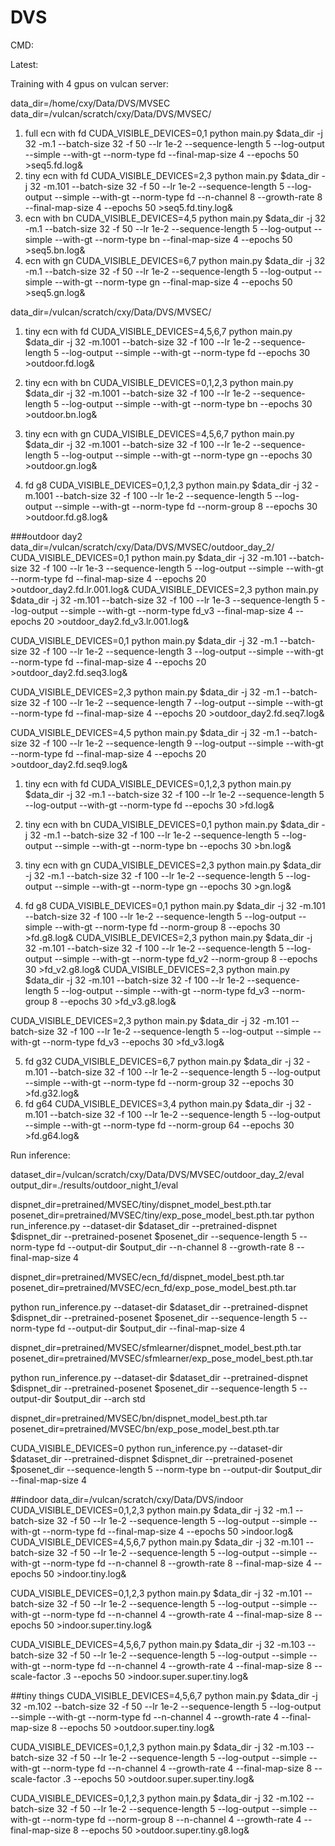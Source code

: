 # DVS

CMD:

Latest:

Training with 4 gpus on vulcan server:

data_dir=/home/cxy/Data/DVS/MVSEC
data_dir=/vulcan/scratch/cxy/Data/DVS/MVSEC/

1. full ecn with fd
CUDA_VISIBLE_DEVICES=0,1 python main.py $data_dir -j 32 -m.1 --batch-size 32 -f 50 --lr 1e-2  --sequence-length 5 --log-output --simple  --with-gt  --norm-type fd --final-map-size 4 --epochs 50 >seq5.fd.log&
2. tiny ecn with fd
CUDA_VISIBLE_DEVICES=2,3 python main.py $data_dir -j 32 -m.101 --batch-size 32 -f 50 --lr 1e-2  --sequence-length 5 --log-output --simple  --with-gt  --norm-type fd --n-channel 8 --growth-rate 8 --final-map-size 4 --epochs 50 >seq5.fd.tiny.log&
3. ecn with bn
CUDA_VISIBLE_DEVICES=4,5 python main.py $data_dir -j 32 -m.1 --batch-size 32 -f 50 --lr 1e-2  --sequence-length 5 --log-output --simple  --with-gt  --norm-type bn --final-map-size 4 --epochs 50 >seq5.bn.log&
4. ecn with gn
CUDA_VISIBLE_DEVICES=6,7 python main.py $data_dir -j 32 -m.1 --batch-size 32 -f 50 --lr 1e-2  --sequence-length 5 --log-output --simple  --with-gt  --norm-type gn --final-map-size 4 --epochs 50 >seq5.gn.log&


data_dir=/vulcan/scratch/cxy/Data/DVS/MVSEC/

1. tiny ecn with fd
CUDA_VISIBLE_DEVICES=4,5,6,7 python main.py $data_dir -j 32 -m.1001 --batch-size 32 -f 100 --lr 1e-2  --sequence-length 5 --log-output --simple  --with-gt  --norm-type fd  --epochs 30 >outdoor.fd.log&
2. tiny ecn with bn
CUDA_VISIBLE_DEVICES=0,1,2,3 python main.py $data_dir -j 32 -m.1001 --batch-size 32 -f 100 --lr 1e-2  --sequence-length 5 --log-output --simple  --with-gt  --norm-type bn --epochs 30 >outdoor.bn.log&
3. tiny ecn with gn
CUDA_VISIBLE_DEVICES=4,5,6,7 python main.py $data_dir -j 32 -m.1001 --batch-size 32 -f 100 --lr 1e-2  --sequence-length 5 --log-output --simple  --with-gt  --norm-type gn --epochs 30 >outdoor.gn.log&

4. fd g8
CUDA_VISIBLE_DEVICES=0,1,2,3 python main.py $data_dir -j 32 -m.1001 --batch-size 32 -f 100 --lr 1e-2  --sequence-length 5 --log-output --simple  --with-gt  --norm-type fd --norm-group 8 --epochs 30 >outdoor.fd.g8.log&


###outdoor day2
data_dir=/vulcan/scratch/cxy/Data/DVS/MVSEC/outdoor_day_2/
CUDA_VISIBLE_DEVICES=0,1 python main.py $data_dir -j 32 -m.101 --batch-size 32 -f 100 --lr 1e-3  --sequence-length 5 --log-output --simple  --with-gt  --norm-type fd --final-map-size 4 --epochs 20 >outdoor_day2.fd.lr.001.log&
CUDA_VISIBLE_DEVICES=2,3 python main.py $data_dir -j 32 -m.101 --batch-size 32 -f 100 --lr 1e-3  --sequence-length 5 --log-output --simple  --with-gt  --norm-type fd_v3 --final-map-size 4 --epochs 20 >outdoor_day2.fd_v3.lr.001.log&




CUDA_VISIBLE_DEVICES=0,1 python main.py $data_dir -j 32 -m.1 --batch-size 32 -f 100 --lr 1e-2  --sequence-length 3 --log-output --simple  --with-gt  --norm-type fd --final-map-size 4 --epochs 20 >outdoor_day2.fd.seq3.log&

CUDA_VISIBLE_DEVICES=2,3 python main.py $data_dir -j 32 -m.1 --batch-size 32 -f 100 --lr 1e-2  --sequence-length 7 --log-output --simple  --with-gt  --norm-type fd --final-map-size 4 --epochs 20 >outdoor_day2.fd.seq7.log&

CUDA_VISIBLE_DEVICES=4,5 python main.py $data_dir -j 32 -m.1 --batch-size 32 -f 100 --lr 1e-2  --sequence-length 9 --log-output --simple  --with-gt  --norm-type fd --final-map-size 4 --epochs 20 >outdoor_day2.fd.seq9.log&



1. tiny ecn with fd
CUDA_VISIBLE_DEVICES=0,1,2,3 python main.py $data_dir -j 32 -m.1 --batch-size 32 -f 100 --lr 1e-2  --sequence-length 5 --log-output  --with-gt --norm-type fd --epochs 30 >fd.log&

2. tiny ecn with bn
CUDA_VISIBLE_DEVICES=0,1 python main.py $data_dir -j 32 -m.1 --batch-size 32 -f 100 --lr 1e-2  --sequence-length 5 --log-output --simple  --with-gt  --norm-type bn --epochs 30 >bn.log&
3. tiny ecn with gn
CUDA_VISIBLE_DEVICES=2,3 python main.py $data_dir -j 32 -m.1 --batch-size 32 -f 100 --lr 1e-2  --sequence-length 5 --log-output --simple  --with-gt  --norm-type gn --epochs 30 >gn.log&

4. fd g8
CUDA_VISIBLE_DEVICES=0,1 python main.py $data_dir -j 32 -m.101 --batch-size 32 -f 100 --lr 1e-2  --sequence-length 5 --log-output --simple  --with-gt  --norm-type fd --norm-group 8 --epochs 30 >fd.g8.log&
CUDA_VISIBLE_DEVICES=2,3 python main.py $data_dir -j 32 -m.101 --batch-size 32 -f 100 --lr 1e-2  --sequence-length 5 --log-output --simple  --with-gt  --norm-type fd_v2 --norm-group 8 --epochs 30 >fd_v2.g8.log&
CUDA_VISIBLE_DEVICES=2,3 python main.py $data_dir -j 32 -m.101 --batch-size 32 -f 100 --lr 1e-2  --sequence-length 5 --log-output --simple  --with-gt  --norm-type fd_v3 --norm-group 8 --epochs 30 >fd_v3.g8.log&

CUDA_VISIBLE_DEVICES=2,3 python main.py $data_dir -j 32 -m.101 --batch-size 32 -f 100 --lr 1e-2  --sequence-length 5 --log-output --simple  --with-gt  --norm-type fd_v3 --epochs 30 >fd_v3.log&

5. fd g32
CUDA_VISIBLE_DEVICES=6,7 python main.py $data_dir -j 32 -m.101 --batch-size 32 -f 100 --lr 1e-2  --sequence-length 5 --log-output --simple  --with-gt  --norm-type fd --norm-group 32 --epochs 30 >fd.g32.log&
5. fd g64
CUDA_VISIBLE_DEVICES=3,4 python main.py $data_dir -j 32 -m.101 --batch-size 32 -f 100 --lr 1e-2  --sequence-length 5 --log-output --simple  --with-gt  --norm-type fd --norm-group 64 --epochs 30 >fd.g64.log&




Run inference:

dataset_dir=/vulcan/scratch/cxy/Data/DVS/MVSEC/outdoor_day_2/eval
output_dir=./results/outdoor_night_1/eval


dispnet_dir=pretrained/MVSEC/tiny/dispnet_model_best.pth.tar
posenet_dir=pretrained/MVSEC/tiny/exp_pose_model_best.pth.tar
python run_inference.py --dataset-dir $dataset_dir --pretrained-dispnet $dispnet_dir --pretrained-posenet $posenet_dir  --sequence-length 5 --norm-type fd --output-dir $output_dir --n-channel 8 --growth-rate 8 --final-map-size 4



dispnet_dir=pretrained/MVSEC/ecn_fd/dispnet_model_best.pth.tar
posenet_dir=pretrained/MVSEC/ecn_fd/exp_pose_model_best.pth.tar

python run_inference.py --dataset-dir $dataset_dir --pretrained-dispnet $dispnet_dir --pretrained-posenet $posenet_dir  --sequence-length 5 --norm-type fd --output-dir $output_dir --final-map-size 4



dispnet_dir=pretrained/MVSEC/sfmlearner/dispnet_model_best.pth.tar
posenet_dir=pretrained/MVSEC/sfmlearner/exp_pose_model_best.pth.tar

python run_inference.py --dataset-dir $dataset_dir --pretrained-dispnet $dispnet_dir --pretrained-posenet $posenet_dir  --sequence-length 5 --output-dir $output_dir --arch std 




dispnet_dir=pretrained/MVSEC/bn/dispnet_model_best.pth.tar
posenet_dir=pretrained/MVSEC/bn/exp_pose_model_best.pth.tar

CUDA_VISIBLE_DEVICES=0 python run_inference.py --dataset-dir $dataset_dir --pretrained-dispnet $dispnet_dir --pretrained-posenet $posenet_dir  --sequence-length 5 --norm-type bn --output-dir $output_dir --final-map-size 4


##indoor
data_dir=/vulcan/scratch/cxy/Data/DVS/indoor
CUDA_VISIBLE_DEVICES=0,1,2,3 python main.py $data_dir -j 32 -m.1 --batch-size 32 -f 50 --lr 1e-2  --sequence-length 5 --log-output --simple  --with-gt  --norm-type fd --final-map-size 4 --epochs 50 >indoor.log&
CUDA_VISIBLE_DEVICES=4,5,6,7 python main.py $data_dir -j 32 -m.101 --batch-size 32 -f 50 --lr 1e-2  --sequence-length 5 --log-output --simple  --with-gt  --norm-type fd --n-channel 8 --growth-rate 8 --final-map-size 4 --epochs 50 >indoor.tiny.log&

CUDA_VISIBLE_DEVICES=0,1,2,3 python main.py $data_dir -j 32 -m.101 --batch-size 32 -f 50 --lr 1e-2  --sequence-length 5 --log-output --simple  --with-gt  --norm-type fd --n-channel 4 --growth-rate 4 --final-map-size 8 --epochs 50 >indoor.super.tiny.log&

CUDA_VISIBLE_DEVICES=4,5,6,7 python main.py $data_dir -j 32 -m.103 --batch-size 32 -f 50 --lr 1e-2  --sequence-length 5 --log-output --simple  --with-gt  --norm-type fd --n-channel 4 --growth-rate 4 --final-map-size 8 --scale-factor .3 --epochs 50 >indoor.super.super.tiny.log&


##tiny things
CUDA_VISIBLE_DEVICES=4,5,6,7 python main.py $data_dir -j 32 -m.102 --batch-size 32 -f 50 --lr 1e-2  --sequence-length 5 --log-output --simple  --with-gt  --norm-type fd --n-channel 4 --growth-rate 4 --final-map-size 8 --epochs 50 >outdoor.super.tiny.log&

CUDA_VISIBLE_DEVICES=0,1,2,3 python main.py $data_dir -j 32 -m.103 --batch-size 32 -f 50 --lr 1e-2  --sequence-length 5 --log-output --simple  --with-gt  --norm-type fd --n-channel 4 --growth-rate 4 --final-map-size 8 --scale-factor .3 --epochs 50 >outdoor.super.super.tiny.log&

CUDA_VISIBLE_DEVICES=0,1,2,3 python main.py $data_dir -j 32 -m.102 --batch-size 32 -f 50 --lr 1e-2  --sequence-length 5 --log-output --simple  --with-gt  --norm-type fd --norm-group 8 --n-channel 4 --growth-rate 4 --final-map-size 8 --epochs 50 >outdoor.super.tiny.g8.log&
